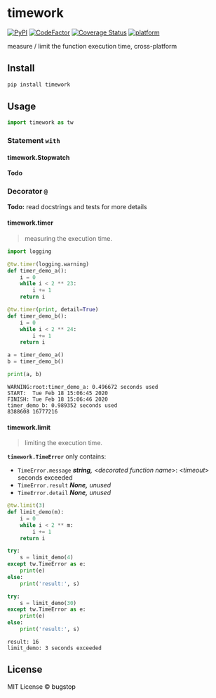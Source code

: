 # timework

[![PyPI](https://img.shields.io/pypi/v/timework)](https://pypi.org/project/timework/)
[![CodeFactor](https://www.codefactor.io/repository/github/bugstop/python-timework/badge)](https://www.codefactor.io/repository/github/bugstop/python-timework)
[![Coverage Status](https://coveralls.io/repos/github/bugstop/python-timework/badge.svg?branch=master)](https://coveralls.io/github/bugstop/python-timework?branch=master)
[![platform](https://img.shields.io/badge/platform-linux%20%7C%20macos%20%7C%20windows-red)](https://github.com/bugstop/python-timework)

measure / limit the function execution time, cross-platform

<!--
python -m pip install --upgrade build
python -m build
python -m pip install --user --upgrade twine
python -m twine upload dist/*
-->

## Install

```bash
pip install timework
```

## Usage

```python
import timework as tw
```

### Statement `with`

#### timework.Stopwatch

**Todo**

### Decorator `@`

**Todo:** read docstrings and tests for more details

#### timework.timer

> measuring the execution time.

```python
import logging

@tw.timer(logging.warning)
def timer_demo_a():
    i = 0
    while i < 2 ** 23:
        i += 1
    return i

@tw.timer(print, detail=True)
def timer_demo_b():
    i = 0
    while i < 2 ** 24:
        i += 1
    return i
```
```python
a = timer_demo_a()
b = timer_demo_b()

print(a, b)
```
```
WARNING:root:timer_demo_a: 0.496672 seconds used
START:  Tue Feb 18 15:06:45 2020
FINISH: Tue Feb 18 15:06:46 2020
timer_demo_b: 0.989352 seconds used
8388608 16777216
```

#### timework.limit

> limiting the execution time.

**`timework.TimeError`** only contains:

- `TimeError.message` ***string,*** <*decorated function name*\>: \<*timeout*\> seconds exceeded
- `TimeError.result` ***None,*** *unused*
- `TimeError.detail` ***None,*** *unused*

```python
@tw.limit(3)
def limit_demo(m):
    i = 0
    while i < 2 ** m:
        i += 1
    return i
```
```python
try:
    s = limit_demo(4)
except tw.TimeError as e:
    print(e)
else:
    print('result:', s)

try:
    s = limit_demo(30)
except tw.TimeError as e:
    print(e)
else:
    print('result:', s)
```
```
result: 16
limit_demo: 3 seconds exceeded
```

## License

MIT License &copy; <a href="https://github.com/bugstop" style="color: black !important; text-decoration: none !important;">bugstop</a>
